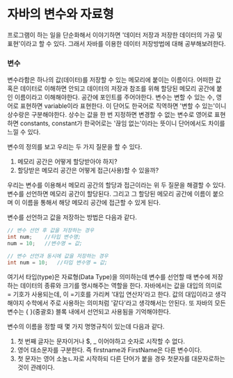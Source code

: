 <h1>자바의 변수와 자료형</h1>

프로그램이 하는 일을 단순화해서 이야기하면 '데이터 저장과 저장한 데이터의 가공 및 표현'이라고 할 수 있다.
그래서 자바를 이용한 데이터 저장방법에 대해 공부해보려한다.

<h3>변수</h3>
변수라함은 하나의 값(데이터)를 저장할 수 있는 메모리에 붙이는 이름이다.
어떠한 값 혹은 데이터로 이해하면 안되고 데이터의 저장과 참조를 위해 할당된 메모리 공간에 붙인 이름이라고 이해해야한다.
공간에 포인트를 주어야한다.
변수는 변할 수 있는 수, 영어로 표현하면 variable이라 표현한다. 이 단어도 한국어로 직역하면 '변할 수 있는'이니 상수랑은 구분해야한다.
상수는 값을 한 번 지정하면 변경할 수 없는 변수로 영어로 표현하면 constants, constant가 한국어로는 '끊임 없는'이라는 뜻이니 단어에서도 차이를 느낄 수 있다.
<br>

변수의 정의를 보고 우리는 두 가지 질문을 할 수 있다.

1. 메모리 공간은 어떻게 할당받아야 하지?
2. 할당받은 메모리 공간은 어떻게 접근(사용)할 수 있을까?

우리는 변수를 이용해서 메모리 공간의 할당과 접근이라는 위 두 질문을 해결할 수 있다.
변수를 선언하면 메모리 공간이 할당된다. 그리고 그 할당된 메모리 공간에 이름이 붙으며 이 이름을 통해서 해당 메모리 공간에 접근할 수 있게 된다.

변수를 선언하고 값을 저장하는 방법은 다음과 같다.
```java
// 변수 선언 후 값을 저장하는 경우
int num;    //타입 변수명;
num = 10;   //변수명 = 값;

// 변수 선언과 동시에 값을 저장하는 경우
int num = 10;   //타입 변수명 = 값;
```
여기서 타입(type)은 자료형(Data Type)을 의미하는데 변수를 선언할 때 변수에 저장하는 데이터의 종류와 크기를 명시해주는 역할을 한다.
자바에서는 값을 대입의 의미로 = 기호가 사용되는데, 이 =기호를 가리켜 '대입 연산자'라고 한다. 값의 대입이라고 생각해야지 수학에서 주로 사용하는 의미처럼 '같다'라고 생각해서는 안된다.
또 자바의 모든 변수는 { }(중괄호) 블록 내에서 선언되고 사용됨을 기억해야한다.
<br>

변수의 이름을 정할 때 몇 가지 명명규칙이 있는데 다음과 같다.
1. 첫 번째 글자는 문자이거나 $, _ 이어야하고 숫자로 시작할 수 없다.
2. 영어 대소문자를 구분한다. 즉 firstname과 FirstName은 다른 변수이다.
3. 첫 문자는 영어 소눔ㄴ자로 시작하되 다른 단어가 붙을 경우 첫문자를 대문자로하는 것이 관례이다.
